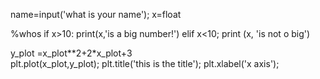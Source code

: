 name=input('what is your name');
x=float



%whos
if x>10:
 print(x,'is a big number!')
 elif x<10;
  print (x, 'is not o big')
  
y_plot =x_plot**2+2*x_plot+3  
plt.plot(x_plot,y_plot);
plt.title('this is the title');
plt.xlabel('x axis');
